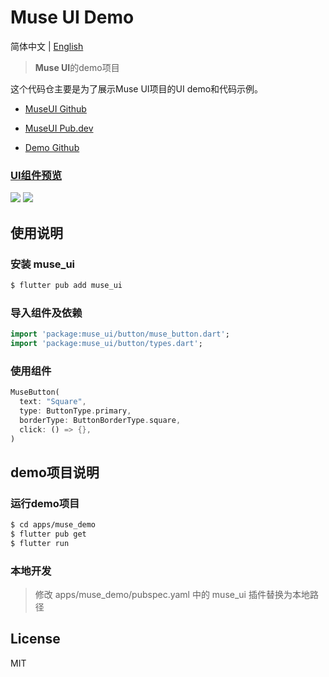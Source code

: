 # Muse UI Demo

简体中文 | [English](./README.md)

> **Muse UI**的demo项目

这个代码仓主要是为了展示Muse UI项目的UI demo和代码示例。

- [MuseUI Github](https://github.com/musetools/muse_ui)
- [MuseUI Pub.dev](https://pub.dev/packages/muse_ui)

- [Demo Github](https://github.com/musetools/muse_ui_demo/)

### [UI组件预览](https://musetools.github.io/muse_ui_demo/)

  ![](http://oss.musetools.uk/pic/button1.png)
  ![](http://oss.musetools.uk/pic/button2.png)

## 使用说明

### 安装 muse_ui

```bash
$ flutter pub add muse_ui
```

### 导入组件及依赖

```dart
import 'package:muse_ui/button/muse_button.dart';
import 'package:muse_ui/button/types.dart';
```

### 使用组件

```dart
MuseButton(
  text: "Square",
  type: ButtonType.primary,
  borderType: ButtonBorderType.square,
  click: () => {},
)
```

## demo项目说明

### 运行demo项目

```bash
$ cd apps/muse_demo
$ flutter pub get
$ flutter run
```

### 本地开发

> 修改 apps/muse_demo/pubspec.yaml 中的 muse_ui 插件替换为本地路径

## License

MIT
